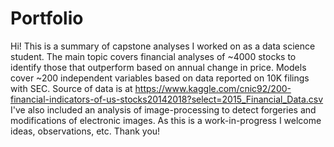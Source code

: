 # Portfolio
Hi! This is a summary of capstone analyses I worked on as a data science student. The main topic covers financial analyses of ~4000 stocks to identify those that outperform based on annual change in price. Models cover ~200 independent variables based on data reported on 10K filings with SEC. Source of data is at https://www.kaggle.com/cnic92/200-financial-indicators-of-us-stocks20142018?select=2015_Financial_Data.csv I've also included an analysis of image-processing to detect forgeries and modifications of electronic images. As this is a work-in-progress I welcome ideas, observations, etc. Thank you!

